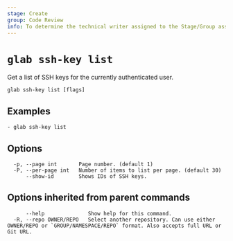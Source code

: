 ```yaml
---
stage: Create
group: Code Review
info: To determine the technical writer assigned to the Stage/Group associated with this page, see https://about.gitlab.com/handbook/product/ux/technical-writing/#assignments
---
```


<!--
This documentation is auto generated by a script.
Please do not edit this file directly. Run `make gen-docs` instead.
-->

# `glab ssh-key list`

Get a list of SSH keys for the currently authenticated user.

```plaintext
glab ssh-key list [flags]
```

## Examples

```console
- glab ssh-key list

```

## Options

```plaintext
  -p, --page int       Page number. (default 1)
  -P, --per-page int   Number of items to list per page. (default 30)
      --show-id        Shows IDs of SSH keys.
```

## Options inherited from parent commands

```plaintext
      --help              Show help for this command.
  -R, --repo OWNER/REPO   Select another repository. Can use either OWNER/REPO or `GROUP/NAMESPACE/REPO` format. Also accepts full URL or Git URL.
```
